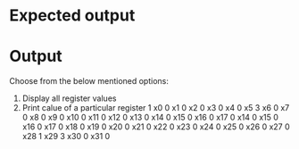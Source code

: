 



# Expected output


# Output
Choose from the below mentioned options:
 1) Display all register values
 2) Print calue of a particular register
1
x0 0
x1 0
x2 0
x3 0
x4 0
x5 3
x6 0
x7 0
x8 0
x9 0
x10 0
x11 0
x12 0
x13 0
x14 0
x15 0
x16 0
x17 0
x14 0
x15 0
x16 0
x17 0
x18 0
x19 0
x20 0
x21 0
x22 0
x23 0
x24 0
x25 0
x26 0
x27 0
x28 1
x29 3
x30 0
x31 0
